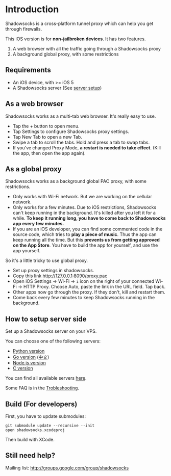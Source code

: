 Introduction
============
Shadowsocks is a cross-platform tunnel proxy which can help you get through firewalls.

This iOS version is for **non-jailbroken devices**. It has two features.

1. A web browser with all the traffic going through a Shadowsocks proxy
2. A background global proxy, with some restrictions

Requirements
-------------

- An iOS device, with >= iOS 5
- A Shadowsocks server (See [server setup](#server-side))

As a web browser
----------------
Shadowsocks works as a multi-tab web browser. It's really easy to use.

- Tap the + button to open menu.
- Tap Settings to configure Shadowsocks proxy settings.
- Tap New Tab to open a new Tab.
- Swipe a tab to scroll the tabs. Hold and press a tab to swap tabs.
- If you've changed Proxy Mode, **a restart is needed to take effect**.
(Kill the app, then open the app again).

As a global proxy
---------------------

Shadowsocks works as a background global PAC proxy, with some restrictions.

- Only works with Wi-Fi network. But we are working on the cellular network.
- Only works for a few minutes. Due to iOS restrictions, Shadowsocks can't
keep running in the background. It's killed after you left it for a while.
**To keep it running long, you have to come back to Shadowsocks app every
few minutes.**
- If you are an iOS developer, you can find some commented code in the source
code, which tries to **play a piece of music**. Thus the app can keep running all
the time. But this **prevents us from getting approved on the App Store**. You have
to build the app for yourself, and use the app yourself.

So it's a little tricky to use global proxy.

- Set up proxy settings in shadowsocks.
- Copy this link http://127.0.0.1:8090/proxy.pac
- Open iOS Settings -> Wi-Fi -> `i` icon on the right of your connected Wi-Fi -> 
HTTP Proxy. Choose Auto, paste the link in the URL field. Tap back.
- Other apps now go through the proxy. If they don't, kill and restart them.
- Come back every few minutes to keep Shadowsocks running in the background.

<a id="server-side"></a>
How to setup server side
------------------------

Set up a Shadowsocks server on your VPS.

You can choose one of the following servers:

- [Python version](https://github.com/clowwindy/shadowsocks)
- [Go version](https://github.com/shadowsocks/shadowsocks-go) ([中文](http://shadowsocks.github.io/shadowsocks-go/))
- [Node.js version](https://github.com/clowwindy/shadowsocks-nodejs)
- [C version](https://github.com/madeye/shadowsocks-libev)

You can find all available servers [here](https://github.com/clowwindy/shadowsocks/wiki/Ports-and-Clients#server-side).

Some FAQ is in the [Trobleshooting](https://github.com/clowwindy/shadowsocks/wiki/Troubleshooting).

Build (For developers)
----------------------

First, you have to update submodules:

    git submodule update --recursive --init
    open shadowsocks.xcodeproj

Then build with XCode.

Still need help?
----------------

Mailing list: http://groups.google.com/group/shadowsocks